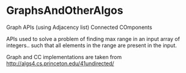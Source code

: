 GraphsAndOtherAlgos
===================
Graph APIs (using Adjacency list)
Connected COmponents

APIs used to solve a problem of finding max range in an input array of integers.. such that all elements in the range are present in the input.

Graph and CC implementations are taken from http://algs4.cs.princeton.edu/41undirected/
